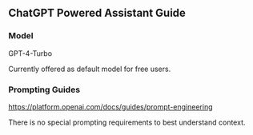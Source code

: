 ## ChatGPT Powered Assistant Guide

### Model
GPT-4-Turbo 

Currently offered as default model for free users.


### Prompting Guides
https://platform.openai.com/docs/guides/prompt-engineering

There is no special prompting requirements to best understand context.